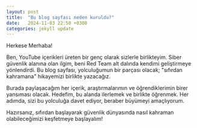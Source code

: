 ```yaml
---
layout: post
title:  "Bu blog sayfası neden kuruldu?"
date:   2024-11-03 22:50 +0300
categories: jekyll update
---
```


Herkese Merhaba!

Ben, YouTube içerikleri üreten bir genç olarak sizlerle birlikteyim. Siber güvenlik alanına olan ilgim, beni Red Team alt dalında kendimi geliştirmeye yönlendirdi. Bu blog sayfası, yolculuğumun bir parçası olacak; "sıfırdan kahramana" hikayemizi birlikte yazacağız.

Burada paylaşacağım her içerik, araştırmalarımın ve öğrendiklerimin birer yansıması olacak. Hedefim, bu alanda ilerlemek ve birlikte öğrenmek. Her adımda, sizi bu yolculuğa davet ediyor, beraber büyümeyi amaçlıyorum.

Hazırsanız, sıfırdan başlayarak güvenlik dünyasında nasıl kahraman olabileceğimizi keşfetmeye başlayalım!
